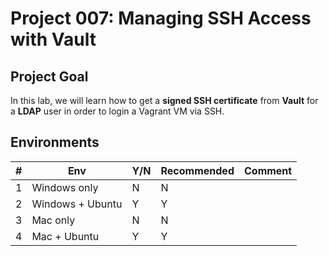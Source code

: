 # Project 007: Managing SSH Access with Vault

## Project Goal

In this lab, we will learn how to get a **signed SSH certificate** from **Vault** for a **LDAP** user in order to login a Vagrant VM via SSH.

## Environments

| #  | Env  | Y/N  | Recommended   |  Comment |
|---|---|---|---|---|
| 1 | Windows only | N | N |   |
| 2 | Windows + Ubuntu | Y | Y |   |
| 3 | Mac only | N | N |   |
| 4 | Mac + Ubuntu | Y | Y |   |


<!--
[Windows Only](01_N_WindowsOnly.md)

[With_Windows_Ubuntu](02_Y_Windows_Ubuntu.md)

[Mac Only](03_N_MacOnly.md)

[With_Mac_Ubuntu](04_Y_Mac_Ubuntu.md)
-->
